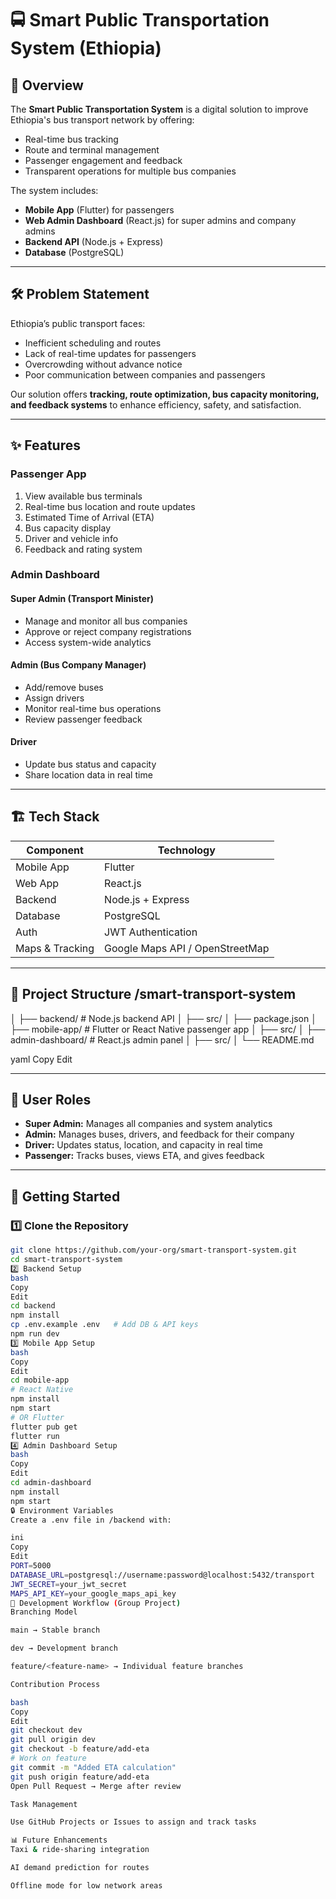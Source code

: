 # 🚍 Smart Public Transportation System (Ethiopia)

## 📌 Overview
The **Smart Public Transportation System** is a digital solution to improve Ethiopia's bus transport network by offering:
- Real-time bus tracking
- Route and terminal management
- Passenger engagement and feedback
- Transparent operations for multiple bus companies

The system includes:
- **Mobile App** (Flutter) for passengers
- **Web Admin Dashboard** (React.js) for super admins and company admins
- **Backend API** (Node.js + Express)
- **Database** (PostgreSQL)

---

## 🛠 Problem Statement
Ethiopia’s public transport faces:
- Inefficient scheduling and routes
- Lack of real-time updates for passengers
- Overcrowding without advance notice
- Poor communication between companies and passengers

Our solution offers **tracking, route optimization, bus capacity monitoring, and feedback systems** to enhance efficiency, safety, and satisfaction.

---

## ✨ Features

### Passenger App
1. View available bus terminals  
2. Real-time bus location and route updates  
3. Estimated Time of Arrival (ETA)  
4. Bus capacity display  
5. Driver and vehicle info  
6. Feedback and rating system  

### Admin Dashboard
#### **Super Admin (Transport Minister)**
- Manage and monitor all bus companies  
- Approve or reject company registrations  
- Access system-wide analytics  

#### **Admin (Bus Company Manager)**
- Add/remove buses  
- Assign drivers  
- Monitor real-time bus operations  
- Review passenger feedback  

#### **Driver**
- Update bus status and capacity  
- Share location data in real time  

---

## 🏗 Tech Stack

| Component         | Technology              |
|-------------------|-------------------------|
| Mobile App        | Flutter   |
| Web App           | React.js                |
| Backend           | Node.js + Express       |
| Database          | PostgreSQL              |
| Auth              | JWT Authentication      |
| Maps & Tracking   | Google Maps API / OpenStreetMap |

---

## 📂 Project Structure /smart-transport-system
│
├── backend/ # Node.js backend API
│ ├── src/
│ ├── package.json
│
├── mobile-app/ # Flutter or React Native passenger app
│ ├── src/
│
├── admin-dashboard/ # React.js admin panel
│ ├── src/
│
└── README.md

yaml
Copy
Edit

---

## 👥 User Roles
- **Super Admin:** Manages all companies and system analytics  
- **Admin:** Manages buses, drivers, and feedback for their company  
- **Driver:** Updates status, location, and capacity in real time  
- **Passenger:** Tracks buses, views ETA, and gives feedback  

---

## 🚀 Getting Started

### 1️⃣ Clone the Repository
```bash
git clone https://github.com/your-org/smart-transport-system.git
cd smart-transport-system
2️⃣ Backend Setup
bash
Copy
Edit
cd backend
npm install
cp .env.example .env   # Add DB & API keys
npm run dev
3️⃣ Mobile App Setup
bash
Copy
Edit
cd mobile-app
# React Native
npm install
npm start
# OR Flutter
flutter pub get
flutter run
4️⃣ Admin Dashboard Setup
bash
Copy
Edit
cd admin-dashboard
npm install
npm start
🔒 Environment Variables
Create a .env file in /backend with:

ini
Copy
Edit
PORT=5000
DATABASE_URL=postgresql://username:password@localhost:5432/transport
JWT_SECRET=your_jwt_secret
MAPS_API_KEY=your_google_maps_api_key
📅 Development Workflow (Group Project)
Branching Model

main → Stable branch

dev → Development branch

feature/<feature-name> → Individual feature branches

Contribution Process

bash
Copy
Edit
git checkout dev
git pull origin dev
git checkout -b feature/add-eta
# Work on feature
git commit -m "Added ETA calculation"
git push origin feature/add-eta
Open Pull Request → Merge after review

Task Management

Use GitHub Projects or Issues to assign and track tasks

📊 Future Enhancements
Taxi & ride-sharing integration

AI demand prediction for routes

Offline mode for low network areas
